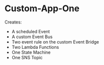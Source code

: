 # Custom-App-One
Creates:
* A scheduled Event
* A custom Event Bus
* Two event rule on the custom Event Bridge
* Two Lambda Functions
* One State Machine
* One SNS Topic